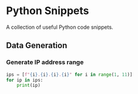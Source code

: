 # Python Snippets

A collection of useful Python code snippets.

## Data Generation

### Generate IP address range

```python
ips = [f"{i}.{i}.{i}.{i}" for i in range(1, 11)]
for ip in ips:
    print(ip)
```